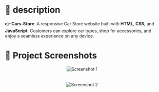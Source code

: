 # 📃 description
**👉 Cars-Store**: A responsive Car Store website built with **HTML**, **CSS**, and **JavaScript**. Customers can explore car types, shop for accessories, and enjoy a seamless experience on any device.

# 📸 Project Screenshots

<div align="center">
  <img src="https://github.com/user-attachments/assets/aea7738c-f5e3-4131-ae77-a6b1574376fd" alt="Screenshot 1">
</div>
<br>
<br>
<div align="center">
  <img src="https://github.com/user-attachments/assets/1d8329f4-62d2-4759-b5ac-e4040ef1038b" alt="Screenshot 2">
</div>

